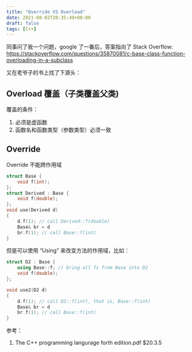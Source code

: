 ```yaml
---
title: "Override VS Overload"
date: 2021-08-02T20:35:49+08:00
draft: false
tags: [C++]
---
```


同事问了我一个问题，google 了一番后，答案指向了 Stack Overflow:
https://stackoverflow.com/questions/35870081/c-base-class-function-overloading-in-a-subclass

又在老爷子的书上找了下源头：

## Overload 覆盖（子类覆盖父类)

覆盖的条件：

1. 必须是虚函数
2. 函数名和函数类型（参数类型）必须一致


## Override 

Override 不能跨作用域


```C++
struct Base {
    void f(int);
};
struct Derived : Base {
    void f(double);
};
void use(Derived d)
{
    d.f(1); // call Derived::f(double)
    Base& br = d
    br.f(1); // call Base::f(int)
}
```

但是可以使用 “Using” 来改变方法的作用域，比如：


``` C++
struct D2 : Base {
    using Base::f; // bring all fs from Base into D2
    void f(double);
};

void use2(D2 d)
{
    d.f(1); // call D2::f(int), that is, Base::f(int)
    Base& br = d
    br.f(1); // call Base::f(int)
}
```

参考：
1. The C++ programming langurage forth edition.pdf $20.3.5